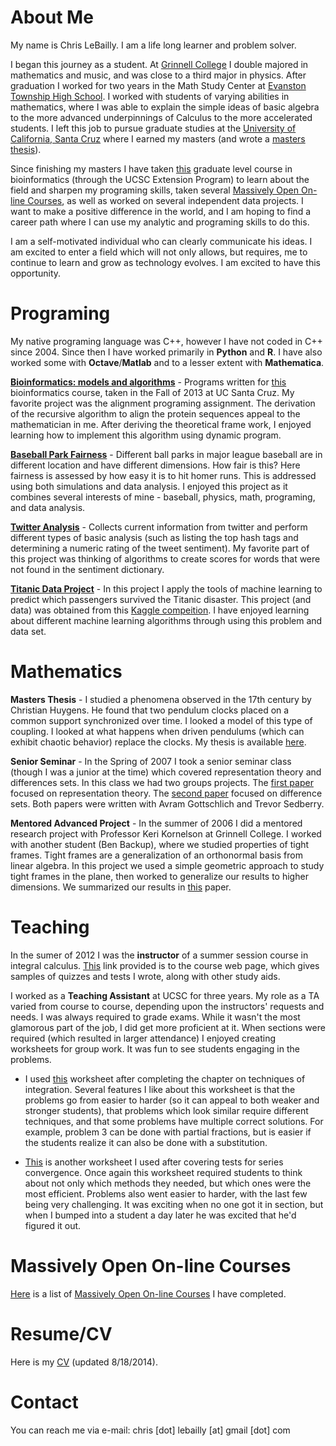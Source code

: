 # About Me

My name is Chris LeBailly.  I am a life long learner and problem solver.

I began this journey as a student.  At [Grinnell College][18] I double majored in mathematics and music, and was close to a third major in physics.  After graduation I worked for two years in the Math Study Center at [Evanston Township High School][4].  I worked with students of varying abilities in mathematics, where I was able to explain the simple ideas of basic algebra to the more advanced underpinnings of Calculus to the more accelerated students.  I left this job to pursue graduate studies at the [University of California, Santa Cruz][6] where I earned my masters (and wrote a [masters thesis][3]).

Since finishing my masters I have taken [this][2] graduate level course in bioinformatics (through the UCSC Extension Program) to learn about the field and sharpen my programing skills, taken several [Massively Open On-line Courses][5], as well as worked on several independent data projects. I want to make a positive difference in the world, and I am hoping to find a career path where I can use my analytic and programing skills to do this.

I am a self-motivated individual who can clearly communicate his ideas.  I am excited to enter a field which will not only allows, but requires, me to continue to learn and grow as technology evolves.  I am excited to have this opportunity.

# Programing

My native programing language was C++, however I have not coded in C++ since 2004.  Since then I have worked primarily in **Python** and **R**.  I have also worked some with **Octave**/**Matlab** and to a lesser extent with **Mathematica**.

<!-- <font size="5"></font> -->
[**Bioinformatics: models and algorithms**](https://github.com/lebailly/BME205) - Programs written for [this][2] bioinformatics course, taken in the Fall of 2013 at UC Santa Cruz. My favorite project was the alignment programing assignment.  The derivation of the recursive algorithm to align the protein sequences appeal to the mathematician in me.  After deriving the theoretical frame work, I enjoyed learning how to implement this algorithm using dynamic program.

[**Baseball Park Fairness**](https://github.com/lebailly/BallParkFairness) - Different ball parks in major league baseball are in different location and have different dimensions.  How fair is this?  Here fairness is assessed by how easy it is to hit homer runs.  This is addressed using both simulations and data analysis.  I enjoyed this project as it combines several interests of mine - baseball, physics, math, programing, and data analysis.

[**Twitter Analysis**](https://github.com/lebailly/IntroToDataScience/tree/master/assignment1) - Collects current information from twitter and perform different types of basic analysis (such as listing the top hash tags and determining a numeric rating of the tweet sentiment).  My favorite part of this project was thinking of algorithms to create scores for words that were not found in the sentiment dictionary.

[**Titanic Data Project**](https://github.com/lebailly/Titanic) - In this project I apply the tools of machine learning to predict which passengers survived the Titanic disaster.  This project (and data) was obtained from this [Kaggle compeition][1].  I have enjoyed learning about different machine learning algorithms through using this problem and data set.

# Mathematics

**Masters Thesis** - I studied a phenomena observed in the 17th century by Christian Huygens. He found that two pendulum clocks placed on a common support synchronized over time. I looked a model of this type of coupling.  I looked at what happens when driven pendulums (which can exhibit chaotic behavior) replace the clocks.  My thesis is available [here][10].

**Senior Seminar** - In the Spring of 2007 I took a senior seminar class (though I was a junior at the time) which covered representation theory and differences sets.  In this class we had two groups projects.  The [first paper][7] focused on representation theory.  The [second paper][8] focused on difference sets.  Both papers were written with Avram Gottschlich and Trevor Sedberry.

**Mentored Advanced Project** - In the summer of 2006 I did a mentored research project with Professor Keri Kornelson at Grinnell College.  I worked with another student (Ben Backup), where we studied properties of tight frames.  Tight frames are a generalization of an orthonormal basis from linear algebra.  In this project we used a simple geometric approach to study tight frames in the plane, then worked to generalize our results to higher dimensions.  We summarized our results in [this][9] paper.

# Teaching

In the sumer of 2012 I was the **instructor** of a summer session course in integral calculus.  [This][11] link provided is to the course web page, which gives samples of quizzes and tests I wrote, along with other study aids.

I worked as a **Teaching Assistant** at UCSC for three years. My role as a TA varied from course to course, depending upon the instructors' requests and needs.  I was always required to grade exams.  While it wasn't the most glamorous part of the job, I did get more proficient at it.  When sections were required (which resulted in larger attendance) I enjoyed creating worksheets for group work.  It was fun to see students engaging in the problems.

* I used [this][13] worksheet after completing the chapter on techniques of integration.  Several features I like about this worksheet is that the problems go from easier to harder (so it can appeal to both weaker and stronger students), that problems which look similar require different techniques, and that some problems have multiple correct solutions.  For example, problem 3 can be done with partial fractions, but is easier if the students realize it can also be done with a substitution.  

* [This][14] is another worksheet I used after covering tests for series convergence.  Once again this worksheet required students to think about not only which methods they needed, but which ones were the most efficient.  Problems also went easier to harder, with the last few being very challenging.  It was exciting when no one got it in section, but when I bumped into a student a day later he was excited that he'd figured it out.

# Massively Open On-line Courses

[Here][5] is a list of [Massively Open On-line Courses][12] I have completed.

# Resume/CV

Here is my [CV][17] (updated 8/18/2014).

# Contact

You can reach me via e-mail: chris [dot] lebailly [at] gmail [dot] com 

[1]: http://www.kaggle.com/c/titanic-gettingStarted
[2]: http://users.soe.ucsc.edu/~karplus/bme205/f13/index.html
[3]: https://dl.dropboxusercontent.com/u/1444851/Website/Thesis.pdf
[4]: http://www.eths.k12.il.us/
[5]: MOOCs.html
[6]: http://www.ucsc.edu/
[7]: https://dl.dropboxusercontent.com/u/1444851/Website/SeminarPaper1.pdf
[8]: https://dl.dropboxusercontent.com/u/1444851/Website/SeminarPaper2.pdf
[9]: https://dl.dropboxusercontent.com/u/1444851/Website/MAPWriteUp.pdf
[10]: https://dl.dropboxusercontent.com/u/1444851/Website/Thesis.pdf
[11]: math19B.htm
[12]: http://en.wikipedia.org/wiki/Massive_open_online_course
[13]: https://dl.dropboxusercontent.com/u/1444851/Website/Worksheets/Integrals.pdf
[14]: https://dl.dropboxusercontent.com/u/1444851/Website/Worksheets/Series.pdf
[15]: https://dl.dropboxusercontent.com/u/1444851/Website/Worksheets/TeachingResume.pdf
[16]: https://dl.dropboxusercontent.com/u/1444851/Website/Worksheets/ProgramingResume.pdf
[17]: https://dl.dropboxusercontent.com/u/1444851/Website/CV-LeBailly.pdf
[18]: http://www.grinnell.edu/
